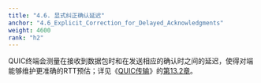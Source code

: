 ```yaml
---
title: "4.6. 显式纠正确认延迟"
anchor: "4.6_Explicit_Correction_for_Delayed_Acknowledgments"
weight: 4600
rank: "h2"
---
```


QUIC终端会测量在接收到数据包时和在发送相应的确认时之间的延迟，使得对端能够维护更准确的RTT预估；详见《[QUIC传输](../RFC9000_Chinese_Translation)》的[第13.2章](../RFC9000_Chinese_Translation/#13.2_Generating_Acknowledgments)。
